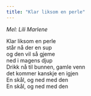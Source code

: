 ```yaml
---
title: "Klar liksom en perle"
---
```


_Mel: Lili Marlene_

Klar liksom en perle  
står nå der en sup  
og den vil så gjeme  
ned i magens djup   
Drikk nå til bunnen, gamle venn  
det kommer kanskje en igjen  
En skål, og ned med den  
En skål, og ned med den  